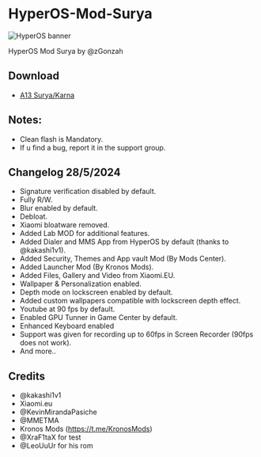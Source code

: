 # HyperOS-Mod-Surya
![HyperOS banner](https://github.com/zGonzah/HyperOS-Mod-Global/assets/83481962/20e2af71-7c99-4984-8b94-ad61b85d3a97)

HyperOS Mod Surya by @zGonzah

## Download
- [A13 Surya/Karna](https://drive.google.com/file/d/1m5T3E7FNJwrcIYaj90p5jAxllcoj1vZ8/view?usp=sharing)


## Notes:
- Clean flash is Mandatory.
- If u find a bug, report it in the support group.


## Changelog 28/5/2024
- Signature verification disabled by default.
- Fully R/W.
- Blur enabled by default.
- Debloat.
- Xiaomi bloatware removed.
- Added Lab MOD for additional features.
- Added Dialer and MMS App from HyperOS by default (thanks to @kakashi1v1).
- Added Security, Themes and App vault Mod (By Mods Center).
- Added Launcher Mod (By Kronos Mods).
- Added Files, Gallery and Video from Xiaomi.EU.
- Wallpaper & Personalization enabled.
- Depth mode on lockscreen enabled by default.
- Added custom wallpapers compatible with lockscreen depth effect.
- Youtube at 90 fps by default.
- Enabled GPU Tunner in Game Center by default.
- Enhanced Keyboard enabled
- Support was given for recording up to 60fps in Screen Recorder (90fps does not work).
- And more.. 

## Credits 
- @kakashi1v1
- Xiaomi.eu 
- @KevinMirandaPasiche
- @MMETMA
- Kronos Mods (https://t.me/KronosMods)
- @XraF1taX for test
- @LeoUuUr for his rom
